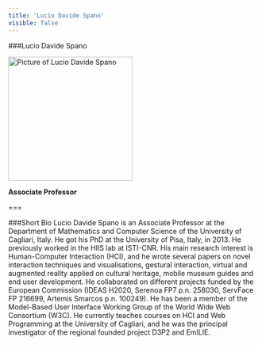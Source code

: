 ```yaml
---
title: 'Lucio Davide Spano'
visible: false
---
```


###Lucio Davide Spano

<img src="/lab/user/pages/02.people/02.davide.spano/img/davide.png" alt="Picture of Lucio Davide Spano" style="height: 250px">

**Associate Professor**

===

###Short Bio
Lucio Davide Spano is an Associate Professor at the Department of Mathematics and Computer Science of the University of Cagliari, Italy. He got his PhD at the University of Pisa, Italy, in 2013. He previously worked in the HIIS lab at ISTI-CNR. His main research interest is Human-Computer Interaction (HCI), and he wrote several papers on novel interaction techniques and visualisations, gestural interaction, virtual and augmented reality applied on cultural heritage, mobile museum guides and end user development. He collaborated on different projects funded by the European Commission (IDEAS H2020, Serenoa FP7 p.n. 258030, ServFace FP 216699, Artemis Smarcos p.n. 100249). He has been a member of the Model-Based User Interface Working Group of the World Wide Web Consortium (W3C). He currently teaches courses on HCI and Web Programming at the University of Cagliari, and he was the principal investigator of the regional founded project D3P2 and EmILIE.
